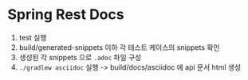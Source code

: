 # Spring Rest Docs

1. test 실행
2. build/generated-snippets 이하 각 테스트 케이스의 snippets 확인
3. 생성된 각 snippets 으로 `.adoc` 파일 구성
4. `./gradlew asciidoc` 실행 -> build/docs/asciidoc 에 api 문서 html 생성

